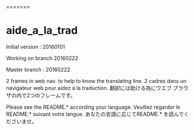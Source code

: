 =======
# aide_a_la_trad

Initial version : 20160101

Working on branch 20160222

Master branch : 20160222

2 frames in web nav. to help to know the translating line.
2 cadres dans un navigateur web pour aidez à la traduction.
翻訳には助ける為にウエブ.ブラウザの内で2つのフレームです。

Please see the README.* according your language.
Veuillez regarder le README.* suivant votre langue.
あなたの言語に応じてREADME.* を読んでくださいませ。
